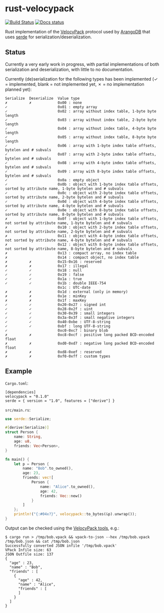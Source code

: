 # rust-velocypack

[![Build Status](https://travis-ci.com/davechallis/rust-velocypack.svg?branch=master)](https://travis-ci.com/davechallis/rust-velocypack)
[![Docs status](https://docs.rs/velocypack/badge.svg)](https://docs.rs/velocypack)

Rust implementation of the [VelocyPack](https://github.com/arangodb/velocypack)
protocol used by [ArangoDB](https://www.arangodb.com/) that uses
[serde](https://serde.rs/) for serialization/deserialization.


## Status

Currently a very early work in progress, with partial implementations of
both serialization and deserialization, with little to no documentation.

Currently (de)serialization for the following types has been implemented
(✓ = implemented, blank = not implemented yet, ✗ = no implementation
planned yet):

```
Serialize  Deserialize  Value type
✗          ✗            0x00 : none
✓                       0x01 : empty array
✓                       0x02 : array without index table, 1-byte byte length
✓                       0x03 : array without index table, 2-byte byte length
✓                       0x04 : array without index table, 4-byte byte length
✓                       0x05 : array without index table, 8-byte byte length
✓                       0x06 : array with 1-byte index table offsets, bytelen and # subvals
✓                       0x07 : array with 2-byte index table offsets, bytelen and # subvals
✓                       0x08 : array with 4-byte index table offsets, bytelen and # subvals
✓                       0x09 : array with 8-byte index table offsets, bytelen and # subvals
✓                       0x0a : empty object
✓                       0x0b : object with 1-byte index table offsets, sorted by attribute name, 1-byte bytelen and # subvals
✓                       0x0c : object with 2-byte index table offsets, sorted by attribute name, 2-byte bytelen and # subvals
✓                       0x0d : object with 4-byte index table offsets, sorted by attribute name, 4-byte bytelen and # subvals
✓                       0x0e : object with 8-byte index table offsets, sorted by attribute name, 8-byte bytelen and # subvals
✗                       0x0f : object with 1-byte index table offsets, not sorted by attribute name, 1-byte bytelen and # subvals
✗                       0x10 : object with 2-byte index table offsets, not sorted by attribute name, 2-byte bytelen and # subvals
✗                       0x11 : object with 4-byte index table offsets, not sorted by attribute name, 4-byte bytelen and # subvals
✗                       0x12 : object with 8-byte index table offsets, not sorted by attribute name, 8-byte bytelen and # subvals
✗                       0x13 : compact array, no index table
✗                       0x14 : compact object, no index table
✗          ✗            0x15-0x16 : reserved
✗          ✗            0x17 : illegal
✓          ✓            0x18 : null
✓          ✓            0x19 : false
✓          ✓            0x1a : true
✓          ✓            0x1b : double IEEE-754
                        0x1c : UTC-date
✗          ✗            0x1d : external (only in memory)
✗          ✗            0x1e : minKey
✗          ✗            0x1f : maxKey
✓          ✓            0x20-0x27 : signed int
✓          ✓            0x28-0x2f : uint
✓          ✓            0x30-0x39 : small integers
✓          ✓            0x3a-0x3f : small negative integers
✓          ✓            0x40-0xbe : UTF-8-string
✓          ✓            0xbf : long UTF-8-string
✓                       0xc0-0xc7 : binary blob
✗          ✗            0xc8-0xcf : positive long packed BCD-encoded float
✗          ✗            0xd0-0xd7 : negative long packed BCD-encoded float
✗          ✗            0xd8-0xef : reserved
✗          ✗            0xf0-0xff : custom types
```

## Example

`Cargo.toml`:

```
[dependencies]
velocypack = "0.1.0"
serde = { version = "1.0", features = ["derive"] }
```

`src/main.rs`:

```rust
use serde::Serialize;

#[derive(Serialize)]
struct Person {
    name: String,
    age: u8,
    friends: Vec<Person>,
}

fn main() {
    let p = Person {
        name: "Bob".to_owned(),
        age: 23,
        friends: vec![
            Person {
                name: "Alice".to_owned(),
                age: 42,
                friends: Vec::new()
            }
        ]
    };
    println!("{:#04x?}", velocypack::to_bytes(&p).unwrap());
}
```

Output can be checked using the
[VelocyPack tools](https://github.com/arangodb/velocypack/tree/master/tools),
e.g.:

```
$ cargo run > /tmp/bob.vpack && vpack-to-json --hex /tmp/bob.vpack /tmp/bob.json && cat /tmp/bob.json
Successfully converted JSON infile '/tmp/bob.vpack'
VPack Infile size: 63
JSON Outfile size: 137
{
  "age" : 23,
  "name" : "Bob",
  "friends" : [
    {
      "age" : 42,
      "name" : "Alice",
      "friends" : [
      ]
    }
  ]
}
```
